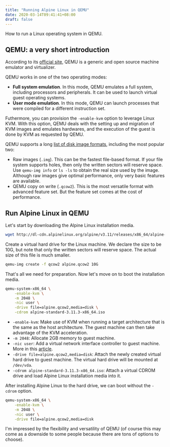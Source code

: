 ```yaml
---
title: "Running Alpine Linux in QEMU"
date: 2020-03-14T09:41:41+08:00
draft: false
---
```


How to run a Linux operating system in QEMU.

<!--more-->

## QEMU: a very short introduction

According to its [official site](https://www.qemu.org), QEMU is a generic and open source machine emulator and virtualizer.

QEMU works in one of the two operating modes:

* **Full system emulation**. In this mode, QEMU emulates a full system, including processors and peripherals. It can be used to launch virtual guest operating systems.
* **User mode emulation**. In this mode, QEMU can launch processes that were compiled for a different instruction set.

Futhermore, you can provision the `-enable-kvm` option to leverage Linux KVM. With this option, QEMU deals with the setting up and migration of KVM images and emulates hardwares, and the execution of the guest is done by KVM as requested by QEMU.

QEMU supports a long [list of disk image formats](https://access.redhat.com/documentation/en-us/red_hat_enterprise_linux/7/html/virtualization_deployment_and_administration_guide/sect-using_qemu_img-supported_qemu_img_formats), including the most popular two:

* Raw images (`.img`). This can be the fastest file-based format. If your file system supports holes, then only the written sectors will reserve space. Use `qemu-img info` or `ls -ls` to obtain the real size used by the image. Although raw images give optimal performance, only very basic features are available.
* QEMU copy on write (`.qcow2`). This is the most versatile format with advanced feature set. But the feature set comes at the cost of performance.

## Run Alpine Linux in QEMU

Let's start by downloading the Alpine Linux installation media.

```sh
wget http://dl-cdn.alpinelinux.org/alpine/v3.11/releases/x86_64/alpine-standard-3.11.3-x86_64.iso
```

Create a virtual hard drive for the Linux machine. We declare the size to be 10G, but note that only the written sectors will reserve space. The actual size of this file is much smaller.

```sh
qemu-img create -f qcow2 alpine.qcow2 10G
```

That's all we need for preparation. Now let's move on to boot the installation media.

```sh
qemu-system-x86_64 \
    -enable-kvm \
    -m 2048 \
    -nic user \
    -drive file=alpine.qcow2,media=disk \
    -cdrom alpine-standard-3.11.3-x86_64.iso
```

* `-enable-kvm`: Make use of KVM when running a target architecture that is the same as the host architecture. The guest machine can then take advantage of the KVM acceleration.
* `-m 2048`: Allocate 2GB memory to guest machine.
* `-nic user`: Add a virtual network interface controller to guest machine. More in this [article](https://www.qemu.org/2018/05/31/nic-parameter/).
* `-drive file=alpine.qcow2,media=disk`: Attach the newly created virtual hard drive to guest machine. The virtual hard drive will be mounted at `/dev/vda`.
* `-cdrom alpine-standard-3.11.3-x86_64.iso`: Attach a virtual CDROM drive and load Alpine Linux installation media into it.

After installing Alpine Linux to the hard drive, we can boot without the `-cdrom` option.

```sh
qemu-system-x86_64 \
    -enable-kvm \
    -m 2048 \
    -nic user \
    -drive file=alpine.qcow2,media=disk
```

I'm impressed by the flexibility and versatility of QEMU (of course this may come as a downside to some people because there are tons of options to choose).
